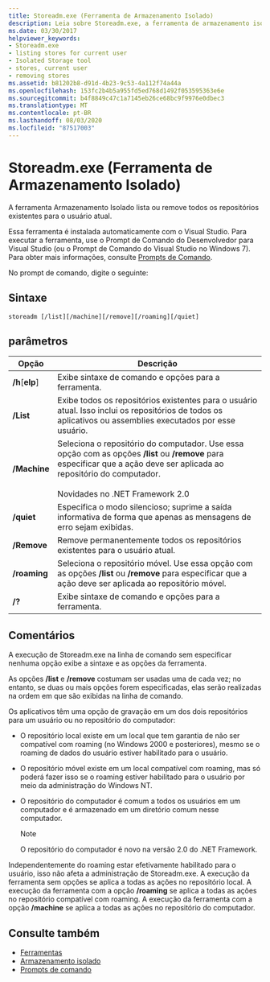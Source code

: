 ```yaml
---
title: Storeadm.exe (Ferramenta de Armazenamento Isolado)
description: Leia sobre Storeadm.exe, a ferramenta de armazenamento isolado. Esta ferramenta lista ou remove todos os repositórios existentes para o usuário atual.
ms.date: 03/30/2017
helpviewer_keywords:
- Storeadm.exe
- listing stores for current user
- Isolated Storage tool
- stores, current user
- removing stores
ms.assetid: b81202b8-d91d-4b23-9c53-4a112f74a44a
ms.openlocfilehash: 153fc2b4b5a955fd5ed768d1492f053595363e6e
ms.sourcegitcommit: b4f8849c47c1a7145eb26ce68bc9f9976e0dbec3
ms.translationtype: MT
ms.contentlocale: pt-BR
ms.lasthandoff: 08/03/2020
ms.locfileid: "87517003"
---
```

# <a name="storeadmexe-isolated-storage-tool"></a>Storeadm.exe (Ferramenta de Armazenamento Isolado)
A ferramenta Armazenamento Isolado lista ou remove todos os repositórios existentes para o usuário atual.  
  
 Essa ferramenta é instalada automaticamente com o Visual Studio. Para executar a ferramenta, use o Prompt de Comando do Desenvolvedor para Visual Studio (ou o Prompt de Comando do Visual Studio no Windows 7). Para obter mais informações, consulte [Prompts de Comando](developer-command-prompt-for-vs.md).  
  
 No prompt de comando, digite o seguinte:  
  
## <a name="syntax"></a>Sintaxe  
  
```console  
storeadm [/list][/machine][/remove][/roaming][/quiet]  
```  
  
## <a name="parameters"></a>parâmetros  
  
|Opção|Descrição|  
|------------|-----------------|  
|**/h**[**elp**]|Exibe sintaxe de comando e opções para a ferramenta.|  
|**/List**|Exibe todos os repositórios existentes para o usuário atual. Isso inclui os repositórios de todos os aplicativos ou assemblies executados por esse usuário.|  
|**/Machine**|Seleciona o repositório do computador. Use essa opção com as opções **/list** ou **/remove** para especificar que a ação deve ser aplicada ao repositório do computador.<br /><br /> Novidades no .NET Framework 2.0|  
|**/quiet**|Especifica o modo silencioso; suprime a saída informativa de forma que apenas as mensagens de erro sejam exibidas.|  
|**/Remove**|Remove permanentemente todos os repositórios existentes para o usuário atual.|  
|**/roaming**|Seleciona o repositório móvel. Use essa opção com as opções **/list** ou **/remove** para especificar que a ação deve ser aplicada ao repositório móvel.|  
|**/?**|Exibe sintaxe de comando e opções para a ferramenta.|  
  
## <a name="remarks"></a>Comentários  
 A execução de Storeadm.exe na linha de comando sem especificar nenhuma opção exibe a sintaxe e as opções da ferramenta.  
  
 As opções **/list** e **/remove** costumam ser usadas uma de cada vez; no entanto, se duas ou mais opções forem especificadas, elas serão realizadas na ordem em que são exibidas na linha de comando.  
  
 Os aplicativos têm uma opção de gravação em um dos dois repositórios para um usuário ou no repositório do computador:  
  
- O repositório local existe em um local que tem garantia de não ser compatível com roaming (no Windows 2000 e posteriores), mesmo se o roaming de dados do usuário estiver habilitado para o usuário.  
  
- O repositório móvel existe em um local compatível com roaming, mas só poderá fazer isso se o roaming estiver habilitado para o usuário por meio da administração do Windows NT.  
  
- O repositório do computador é comum a todos os usuários em um computador e é armazenado em um diretório comum nesse computador.  
  
    > [!NOTE]
    > O repositório do computador é novo na versão 2.0 do .NET Framework.  
  
 Independentemente do roaming estar efetivamente habilitado para o usuário, isso não afeta a administração de Storeadm.exe. A execução da ferramenta sem opções se aplica a todas as ações no repositório local. A execução da ferramenta com a opção **/roaming** se aplica a todas as ações no repositório compatível com roaming. A execução da ferramenta com a opção **/machine** se aplica a todas as ações no repositório do computador.  
  
## <a name="see-also"></a>Consulte também

- [Ferramentas](index.md)
- [Armazenamento isolado](../../standard/io/isolated-storage.md)
- [Prompts de comando](developer-command-prompt-for-vs.md)
